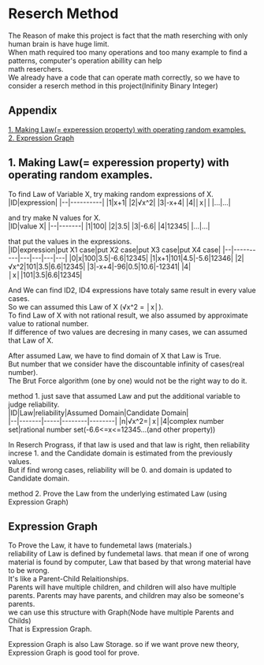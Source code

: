 # Reserch Method

The Reason of make this project is fact that the math reserching with only human brain is have huge limit.   
When math required too many operations and too many example to find a patterns, computer's operation abillity can help   
math reserchers.   
We already have a code that can operate math correctly, so we have to consider a reserch method in this project(Inifinity Binary Integer)   

## Appendix
[1. Making Law(= experession property) with operating random examples.](#1-making-law-experession-property-with-operating-random-examples)    
[2. Expression Graph](#expression-graph)   

## 1. Making Law(= experession property) with operating random examples.
To find Law of Variable X, try making random expressions of X.   
|ID|expression|
|--|----------|
|1|x+1|
|2|√x^2|
|3|-x+4|
|4|│x│|
|...|...|   


and try make N values for X.   
|ID|value X|
|--|-------|
|1|100|
|2|3.5|
|3|-6.6|
|4|12345|
|...|...|   


that put the values in the expressions.   
|ID|expression|put X1 case|put X2 case|put X3 case|put X4 case|
|--|----------|---|---|---|---|
|0|x|100|3.5|-6.6|12345|
|1|x+1|101|4.5|-5.6|12346|
|2|√x^2|101|3.5|6.6|12345|
|3|-x+4|-96|0.5|10.6|-12341|
|4|│x│|101|3.5|6.6|12345|   


And We can find ID2, ID4 expressions have totaly same result in every value cases.   
So we can assumed this Law of X (√x^2 = │x│).   
To find Law of X with not rational result, we also assumed by approximate value to rational number.   
If difference of two values are decresing in many cases, we can assumed that Law of X.   


After assumed Law, we have to find domain of X that Law is True.   
But number that we consider have the discountable infinity of cases(real number).   
The Brut Force algorithm (one by one) would not be the right way to do it.   

method 1. just save that assumed Law and put the additional variable to judge reliability.       
|ID|Law|reliability|Assumed Domain|Candidate Domain|   
|--|-------|-----|--------|--------|
|n|√x^2=│x│|4|complex number set|rational number set(-6.6<=x<=12345...(and other property))   

In Reserch Prograss, if that law is used and that law is right, then reliability increse 1. and the Candidate domain is estimated from the previously values.   
But if find wrong cases, reliability will be 0. and domain is updated to Candidate domain.


method 2. Prove the Law from the underlying estimated Law (using Expression Graph)


## Expression Graph
To Prove the Law, it have to fundemetal laws (materials.)   
reliability of Law is defined by fundemetal laws.
that mean if one of wrong material is found by computer, Law that based by that wrong material have to be wrong.   
It's like a Parent-Child Relaitionships.   
Parents will have multiple children, and children will also have multiple parents. Parents may have parents, and children may also be someone's parents.   
we can use this structure with Graph(Node have multiple Parents and Childs)   
That is Expression Graph.

Expression Graph is also Law Storage. so if we want prove new theory, Expression Graph is good tool for prove.